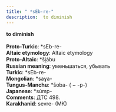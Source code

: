 ```yaml
---
title: " *sEb-re-"
description:  to diminish
---
```

<strong> to diminish</strong><br><br>
<strong>Proto-Turkic</strong>:  *sEb-re-<br>
<strong>Altaic etymology</strong>:  Altaic etymology<br>
<strong> Proto-Altaic</strong>:  *ši̯ábu<br>
<strong>Russian meaning</strong>:  уменьшаться, убывать<br>
<strong>Turkic</strong>:  *sEb-re-<br>
<strong>Mongolian</strong>:  *saɣa-<br>
<strong>Tungus-Manchu</strong>:  *šoba- ( ~ -p-)<br>
<strong>Japanese</strong>:  *súmp-<br>
<strong>Comments</strong>:  ДТС 498.<br>
<strong>Karakhanid</strong>:  sevre- (MK)<br>


